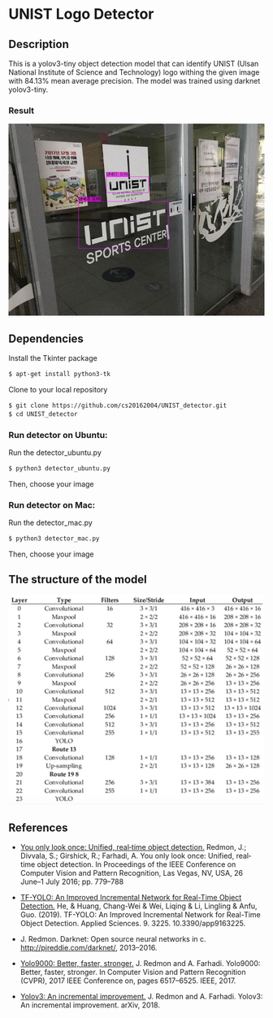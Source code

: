 # UNIST Logo Detector

## Description
This is a yolov3-tiny object detection model that can identify UNIST (Ulsan National Institute of Science and Technology) logo withing the given image with 84.13% mean average precision. The model was trained using darknet yolov3-tiny. 
### Result
![Darknet Logo](https://raw.githubusercontent.com/cs20162004/UNIST_detector/main/images/output2.jpg)

## Dependencies
Install the Tkinter package
```sh
$ apt-get install python3-tk
```
Clone to your local repository 
```sh
$ git clone https://github.com/cs20162004/UNIST_detector.git
$ cd UNIST_detector
```
### Run detector on Ubuntu:

Run the detector_ubuntu.py
```sh
$ python3 detector_ubuntu.py
```
Then, choose your image

### Run detector on Mac:

Run the detector_mac.py
```sh
$ python3 detector_mac.py
```
Then, choose your image

## The structure of the model
![model structure](https://raw.githubusercontent.com/cs20162004/UNIST_detector/main/images/model_struct.png)

## References

- [You only look once: Unified, real‐time object detection.](https://arxiv.org/abs/1506.02640)
Redmon, J.; Divvala, S.; Girshick, R.; Farhadi, A. You only look once: Unified, real‐time object detection. In
Proceedings of the IEEE Conference on Computer Vision and Pattern Recognition, Las Vegas, NV, USA,
26 June–1 July 2016; pp. 779–788

- [TF-YOLO: An Improved Incremental Network for Real-Time Object Detection.](https://www.mdpi.com/2076-3417/9/16/3225/htm)
He, & Huang, Chang-Wei & Wei, Liqing & Li, Lingling & Anfu, Guo. (2019). TF-YOLO: An Improved Incremental Network for Real-Time Object Detection. Applied Sciences. 9. 3225. 10.3390/app9163225.

- J. Redmon. Darknet: Open source neural networks in c.
http://pjreddie.com/darknet/, 2013–2016.

- [Yolo9000: Better, faster, stronger.](https://arxiv.org/abs/1612.08242)
J. Redmon and A. Farhadi. Yolo9000: Better, faster, stronger.
In Computer Vision and Pattern Recognition (CVPR), 2017
IEEE Conference on, pages 6517–6525. IEEE, 2017.

- [Yolov3: An incremental improvement.](https://arxiv.org/abs/1804.02767)
J. Redmon and A. Farhadi. Yolov3: An incremental improvement. arXiv, 2018.
